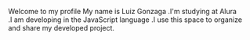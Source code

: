 Welcome to my profile
My name is Luiz Gonzaga 
.I'm studying at Alura  
.I am developing in the JavaScript language
.I use this space to organize and share my developed project. 
